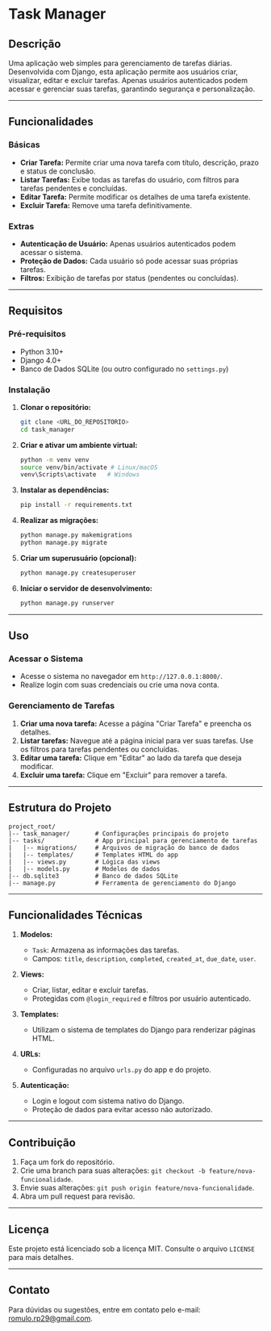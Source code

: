 # Task Manager

## Descrição
Uma aplicação web simples para gerenciamento de tarefas diárias. Desenvolvida com Django, esta aplicação permite aos usuários criar, visualizar, editar e excluir tarefas. Apenas usuários autenticados podem acessar e gerenciar suas tarefas, garantindo segurança e personalização.

---

## Funcionalidades

### Básicas
- **Criar Tarefa:** Permite criar uma nova tarefa com título, descrição, prazo e status de conclusão.
- **Listar Tarefas:** Exibe todas as tarefas do usuário, com filtros para tarefas pendentes e concluídas.
- **Editar Tarefa:** Permite modificar os detalhes de uma tarefa existente.
- **Excluir Tarefa:** Remove uma tarefa definitivamente.

### Extras
- **Autenticação de Usuário:** Apenas usuários autenticados podem acessar o sistema.
- **Proteção de Dados:** Cada usuário só pode acessar suas próprias tarefas.
- **Filtros:** Exibição de tarefas por status (pendentes ou concluídas).

---

## Requisitos

### Pré-requisitos
- Python 3.10+
- Django 4.0+
- Banco de Dados SQLite (ou outro configurado no `settings.py`)

### Instalação

1. **Clonar o repositório:**
   ```bash
   git clone <URL_DO_REPOSITORIO>
   cd task_manager
   ```

2. **Criar e ativar um ambiente virtual:**
   ```bash
   python -m venv venv
   source venv/bin/activate # Linux/macOS
   venv\Scripts\activate   # Windows
   ```

3. **Instalar as dependências:**
   ```bash
   pip install -r requirements.txt
   ```

4. **Realizar as migrações:**
   ```bash
   python manage.py makemigrations
   python manage.py migrate
   ```

5. **Criar um superusuário (opcional):**
   ```bash
   python manage.py createsuperuser
   ```

6. **Iniciar o servidor de desenvolvimento:**
   ```bash
   python manage.py runserver
   ```

---

## Uso

### Acessar o Sistema
- Acesse o sistema no navegador em `http://127.0.0.1:8000/`.
- Realize login com suas credenciais ou crie uma nova conta.

### Gerenciamento de Tarefas
1. **Criar uma nova tarefa:** Acesse a página "Criar Tarefa" e preencha os detalhes.
2. **Listar tarefas:** Navegue até a página inicial para ver suas tarefas. Use os filtros para tarefas pendentes ou concluídas.
3. **Editar uma tarefa:** Clique em "Editar" ao lado da tarefa que deseja modificar.
4. **Excluir uma tarefa:** Clique em "Excluir" para remover a tarefa.

---

## Estrutura do Projeto

```
project_root/
|-- task_manager/       # Configurações principais do projeto
|-- tasks/              # App principal para gerenciamento de tarefas
|   |-- migrations/     # Arquivos de migração do banco de dados
|   |-- templates/      # Templates HTML do app
|   |-- views.py        # Lógica das views
|   |-- models.py       # Modelos de dados
|-- db.sqlite3          # Banco de dados SQLite
|-- manage.py           # Ferramenta de gerenciamento do Django
```

---

## Funcionalidades Técnicas

1. **Modelos:**
   - `Task`: Armazena as informações das tarefas.
   - Campos: `title`, `description`, `completed`, `created_at`, `due_date`, `user`.

2. **Views:**
   - Criar, listar, editar e excluir tarefas.
   - Protegidas com `@login_required` e filtros por usuário autenticado.

3. **Templates:**
   - Utilizam o sistema de templates do Django para renderizar páginas HTML.

4. **URLs:**
   - Configuradas no arquivo `urls.py` do app e do projeto.

5. **Autenticação:**
   - Login e logout com sistema nativo do Django.
   - Proteção de dados para evitar acesso não autorizado.

---

## Contribuição

1. Faça um fork do repositório.
2. Crie uma branch para suas alterações: `git checkout -b feature/nova-funcionalidade`.
3. Envie suas alterações: `git push origin feature/nova-funcionalidade`.
4. Abra um pull request para revisão.

---

## Licença
Este projeto está licenciado sob a licença MIT. Consulte o arquivo `LICENSE` para mais detalhes.

---

## Contato
Para dúvidas ou sugestões, entre em contato pelo e-mail: [romulo.rp29@gmail.com](mailto:romulo.rp29@gmail.com).
